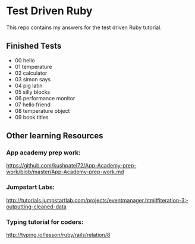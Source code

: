 # Test Driven Ruby
This repo contains my answers for the test driven Ruby tutorial. 

## Finished Tests
* 00 hello
* 01 temperature
* 02 calculator
* 03 simon says
* 04 pig latin
* 05 silly blocks
* 06 performance monitor
* 07 hello friend
* 08 temperature object
* 09 book titles

## Other learning Resources


### App academy prep work:
https://github.com/kushpatel72/App-Academy-prep-work/blob/master/App-Academy-prep-work.md

### Jumpstart Labs:
http://tutorials.jumpstartlab.com/projects/eventmanager.html#iteration-3:-outputting-cleaned-data

### Typing tutorial for coders:
http://typing.io/lesson/ruby/rails/relation/8





  
    
  
